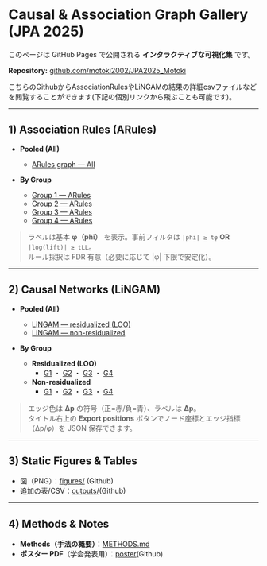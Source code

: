 # Causal & Association Graph Gallery (JPA 2025)

このページは GitHub Pages で公開される **インタラクティブな可視化集** です。  

**Repository:** [github.com/motoki2002/JPA2025_Motoki](https://github.com/motoki2002/JPA2025_Motoki)

こちらのGithubからAssociationRulesやLiNGAMの結果の詳細csvファイルなどを閲覧することができます(下記の個別リンクから飛ぶことも可能です)。

---

## 1) Association Rules (ARules)

- **Pooled (All)**
  - [ARules graph — All](graphs/02_math_answer.html)

- **By Group**
  - [Group 1 — ARules](graphs/02_math_group1_answer.html)
  - [Group 2 — ARules](graphs/02_math_group2_answer.html)
  - [Group 3 — ARules](graphs/02_math_group3_answer.html)
  - [Group 4 — ARules](graphs/02_math_group4_answer.html)

> ラベルは基本 **φ（phi）** を表示。事前フィルタは `|phi| ≥ tφ` **OR** `|log(lift)| ≥ tLL`。  
> ルール採択は FDR 有意（必要に応じて |φ| 下限で安定化）。

---

## 2) Causal Networks (LiNGAM)

- **Pooled (All)**
  - [LiNGAM — residualized (LOO)](graphs/causal_02_math_resid1.html)
  - [LiNGAM — non-residualized](graphs/causal_02_math_resid0.html)

- **By Group**
  - **Residualized (LOO)**
    - [G1](graphs/causal_02_math_group1_resid1.html) ・
      [G2](graphs/causal_02_math_group2_resid1.html) ・
      [G3](graphs/causal_02_math_group3_resid1.html) ・
      [G4](graphs/causal_02_math_group4_resid1.html)
  - **Non-residualized**
    - [G1](graphs/causal_02_math_group1_resid0.html) ・
      [G2](graphs/causal_02_math_group2_resid0.html) ・
      [G3](graphs/causal_02_math_group3_resid0.html) ・
      [G4](graphs/causal_02_math_group4_resid0.html)

> エッジ色は **Δp** の符号（正=赤/負=青）、ラベルは **Δp**。  
> タイトル右上の **Export positions** ボタンでノード座標とエッジ指標（Δp/φ）を JSON 保存できます。

---

## 3) Static Figures & Tables

- 図（PNG）：[figures/](../figures/) (Github)
- 追加の表/CSV：[outputs/](../outputs/)(Github)

---

## 4) Methods & Notes

- **Methods（手法の概要）**：[METHODS.md](https://github.com/motoki2002/JPA2025_Motoki/blob/main/METHODS.md)
- **ポスター PDF**（学会発表用）：[poster](https://github.com/motoki2002/JPA2025_Motoki/tree/main/poster)(Github)
